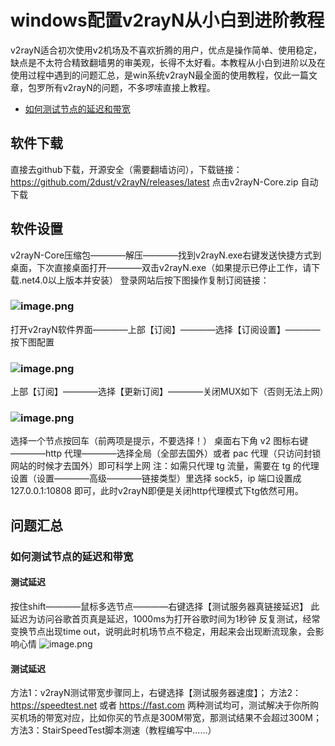 # windows配置v2rayN从小白到进阶教程
v2rayN适合初次使用v2机场及不喜欢折腾的用户，优点是操作简单、使用稳定，缺点是不太符合精致翻墙男的审美观，长得不太好看。本教程从小白到进阶以及在使用过程中遇到的问题汇总，是win系统v2rayN最全面的使用教程，仅此一篇文章，包罗所有v2rayN的问题，不多啰嗦直接上教程。
* <a href="#mark1">如何测试节点的延迟和带宽</a>
## 软件下载
直接去github下载，开源安全（需要翻墙访问），下载链接：
https://github.com/2dust/v2rayN/releases/latest
点击v2rayN-Core.zip 自动下载
## 软件设置
v2rayN-Core压缩包————解压————找到v2rayN.exe右键发送快捷方式到桌面，下次直接桌面打开————双击v2rayN.exe（如果提示已停止工作，请下载.net4.0以上版本并安装）
登录网站后按下图操作复制订阅链接：
### ![image.png](https://i.loli.net/2020/09/03/ABVu8ciOrwdtbxQ.png)
打开v2rayN软件界面————上部【订阅】————选择【订阅设置】————按下图配置
### ![image.png](https://i.loli.net/2020/09/03/wex2ACiF6agzsMk.png)
上部【订阅】————选择【更新订阅】————关闭MUX如下（否则无法上网）
### ![image.png](https://i.loli.net/2020/09/03/aLGIm5spE9Qwzgc.png)
选择一个节点按回车（前两项是提示，不要选择！）
桌面右下角 v2 图标右键————http 代理————选择全局（全部去国外）或者 pac 代理（只访问封锁网站的时候才去国外）即可科学上网
注：如需只代理 tg 流量，需要在 tg 的代理设置（设置————高级————链接类型）里选择 sock5，ip 端口设置成 127.0.0.1:10808 即可，此时v2rayN即便是关闭http代理模式下tg依然可用。
<a id="mark1"></a>
## 问题汇总
### 如何测试节点的延迟和带宽
#### 测试延迟
按住shift————鼠标多选节点————右键选择【测试服务器真链接延迟】
此延迟为访问谷歌首页真是延迟，1000ms为打开谷歌时间为1秒钟
反复测试，经常变换节点出现time out，说明此时机场节点不稳定，用起来会出现断流现象，会影响心情
![image.png](https://i.loli.net/2020/09/03/6RePr3oq1zWjJVu.png)
#### 测试延迟
方法1：v2rayN测试带宽步骤同上，右键选择【测试服务器速度】；
方法2：https://speedtest.net 或者 https://fast.com 两种测试均可，测试解决于你所购买机场的带宽对应，比如你买的节点是300M带宽，那测试结果不会超过300M；
方法3：StairSpeedTest脚本测速（教程编写中……）
